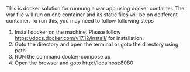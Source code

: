 This is docker solution for runnung a war app using docker container. 
The war file will run on one container and its static files will be on deifferent container.
To run this, you may need to follow following steps
1. Install docker on the machine. 
	Please follow https://docs.docker.com/v17.12/install/ for installation.
2. Goto the directory and open the terminal or goto the directory using path
3. RUN the command
	docker-compose up
4. Open the browser and goto
	http://localhost:8080
